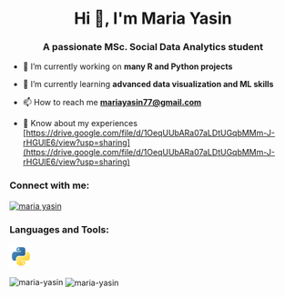 <h1 align="center">Hi 👋, I'm Maria Yasin</h1>
<h3 align="center">A passionate MSc. Social Data Analytics student</h3>

- 🔭 I’m currently working on **many R and Python projects**

- 🌱 I’m currently learning **advanced data visualization and ML skills**

- 📫 How to reach me **mariayasin77@gmail.com**

- 📄 Know about my experiences [https://drive.google.com/file/d/1OeqUUbARa07aLDtUGqbMMm-J-rHGUlE6/view?usp=sharing](https://drive.google.com/file/d/1OeqUUbARa07aLDtUGqbMMm-J-rHGUlE6/view?usp=sharing)

<h3 align="left">Connect with me:</h3>
<p align="left">
<a href="https://linkedin.com/in/maria yasin" target="blank"><img align="center" src="https://raw.githubusercontent.com/rahuldkjain/github-profile-readme-generator/master/src/images/icons/Social/linked-in-alt.svg" alt="maria yasin" height="30" width="40" /></a>
</p>

<h3 align="left">Languages and Tools:</h3>
<p align="left"> <a href="https://www.python.org" target="_blank" rel="noreferrer"> <img src="https://raw.githubusercontent.com/devicons/devicon/master/icons/python/python-original.svg" alt="python" width="40" height="40"/> </a> </p>

<p><img align="left" src="https://github-readme-stats.vercel.app/api/top-langs?username=maria-yasin&show_icons=true&locale=en&layout=compact" alt="maria-yasin" /></p>

<p>&nbsp;<img align="center" src="https://github-readme-stats.vercel.app/api?username=maria-yasin&show_icons=true&locale=en" alt="maria-yasin" /></p>
